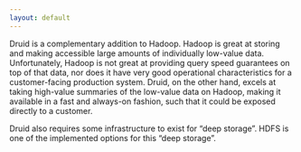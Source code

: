 ```yaml
---
layout: default
---
```

Druid is a complementary addition to Hadoop. Hadoop is great at storing and making accessible large amounts of individually low-value data. Unfortunately, Hadoop is not great at providing query speed guarantees on top of that data, nor does it have very good operational characteristics for a customer-facing production system. Druid, on the other hand, excels at taking high-value summaries of the low-value data on Hadoop, making it available in a fast and always-on fashion, such that it could be exposed directly to a customer.

Druid also requires some infrastructure to exist for “deep storage”. HDFS is one of the implemented options for this “deep storage”.
